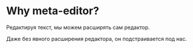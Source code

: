 # Why meta-editor?

Редактируя текст, мы можем расширять сам редактор.

Даже без явного расширения редактора, он подстраивается под нас.
